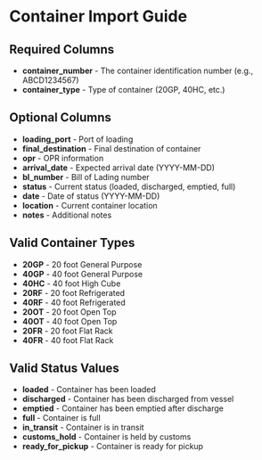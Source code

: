 # Container Import Guide

## Required Columns
- **container_number** - The container identification number (e.g., ABCD1234567)
- **container_type** - Type of container (20GP, 40HC, etc.)

## Optional Columns
- **loading_port** - Port of loading
- **final_destination** - Final destination of container
- **opr** - OPR information
- **arrival_date** - Expected arrival date (YYYY-MM-DD)
- **bl_number** - Bill of Lading number
- **status** - Current status (loaded, discharged, emptied, full)
- **date** - Date of status (YYYY-MM-DD)
- **location** - Current container location
- **notes** - Additional notes

## Valid Container Types
- **20GP** - 20 foot General Purpose
- **40GP** - 40 foot General Purpose
- **40HC** - 40 foot High Cube
- **20RF** - 20 foot Refrigerated
- **40RF** - 40 foot Refrigerated
- **20OT** - 20 foot Open Top
- **40OT** - 40 foot Open Top
- **20FR** - 20 foot Flat Rack
- **40FR** - 40 foot Flat Rack

## Valid Status Values
- **loaded** - Container has been loaded
- **discharged** - Container has been discharged from vessel
- **emptied** - Container has been emptied after discharge
- **full** - Container is full
- **in_transit** - Container is in transit
- **customs_hold** - Container is held by customs
- **ready_for_pickup** - Container is ready for pickup
